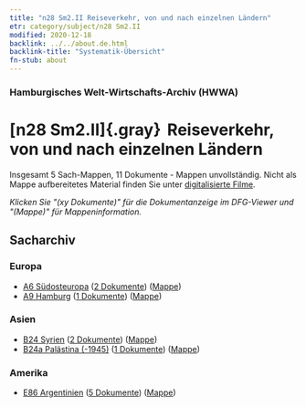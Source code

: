 ```yaml
---
title: "n28 Sm2.II Reiseverkehr, von und nach einzelnen Ländern"
etr: category/subject/n28 Sm2.II
modified: 2020-12-18
backlink: ../../about.de.html
backlink-title: "Systematik-Übersicht"
fn-stub: about
---
```


### Hamburgisches Welt-Wirtschafts-Archiv (HWWA)
# [n28 Sm2.II]{.gray}&#8201; Reiseverkehr, von und nach einzelnen Ländern&#160; 




Insgesamt 5 Sach-Mappen, 11 Dokumente - Mappen unvollständig.
Nicht als Mappe aufbereitetes Material finden Sie unter [digitalisierte Filme](/film/h1_sh).

_Klicken Sie "(xy Dokumente)" für die Dokumentanzeige im DFG-Viewer und "(Mappe)" für Mappeninformation._

## Sacharchiv




### Europa

- [A6 Südosteuropa](../../../geo/about.de.html#A6) (<a href="https://dfg-viewer.de/show/?tx_dlf[id]=https://pm20.zbw.eu/mets/sh/1409xx/140900/1455xx/145512/public.mets.de.xml" target="_blank">2 Dokumente</a>) ([Mappe](http://purl.org/pressemappe20/folder/sh/140900,145512))
- [A9 Hamburg](../../../geo/about.de.html#A9) (<a href="https://dfg-viewer.de/show/?tx_dlf[id]=https://pm20.zbw.eu/mets/sh/1409xx/140905/1455xx/145512/public.mets.de.xml" target="_blank">1 Dokumente</a>) ([Mappe](http://purl.org/pressemappe20/folder/sh/140905,145512))

### Asien

- [B24 Syrien](../../../geo/about.de.html#B24) (<a href="https://dfg-viewer.de/show/?tx_dlf[id]=https://pm20.zbw.eu/mets/sh/1411xx/141114/1455xx/145512/public.mets.de.xml" target="_blank">2 Dokumente</a>) ([Mappe](http://purl.org/pressemappe20/folder/sh/141114,145512))
- [B24a Palästina (-1945)](../../../geo/about.de.html#B24a) (<a href="https://dfg-viewer.de/show/?tx_dlf[id]=https://pm20.zbw.eu/mets/sh/1411xx/141115/1455xx/145512/public.mets.de.xml" target="_blank">1 Dokumente</a>) ([Mappe](http://purl.org/pressemappe20/folder/sh/141115,145512))

### Amerika

- [E86 Argentinien](../../../geo/about.de.html#E86) (<a href="https://dfg-viewer.de/show/?tx_dlf[id]=https://pm20.zbw.eu/mets/sh/1416xx/141692/1455xx/145512/public.mets.de.xml" target="_blank">5 Dokumente</a>) ([Mappe](http://purl.org/pressemappe20/folder/sh/141692,145512))


